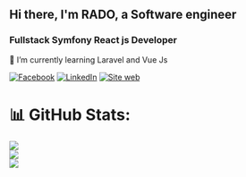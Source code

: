 ## Hi there, I'm RADO, a Software engineer
### Fullstack Symfony React js Developer
🌱 I’m currently learning Laravel and Vue Js<br>

[![Facebook](https://img.shields.io/badge/Facebook-%231877F2.svg?logo=Facebook&logoColor=white)](https://www.facebook.com/jose.alain.radoheritiana.99) 
[![LinkedIn](https://img.shields.io/badge/LinkedIn-%230077B5.svg?logo=linkedin&logoColor=white)](https://www.linkedin.com/in/jos%C3%A9-alain-radoheritiana-8bb905217/) 
[![Site web](https://img.shields.io/website?url=https%3A%2F%2Fjosalainradoheritiana.me)](https://josalainradoheritiana.me) 

# 📊 GitHub Stats:
![](https://github-readme-stats.vercel.app/api?username=radoheritiana&theme=dark&hide_border=false&include_all_commits=false&count_private=false)<br/>
![](https://github-readme-streak-stats.herokuapp.com/?user=radoheritiana&theme=dark&hide_border=false)<br/>
![](https://github-readme-stats.vercel.app/api/top-langs/?username=radoheritiana&theme=dark&hide_border=false&include_all_commits=false&count_private=false&layout=compact)

